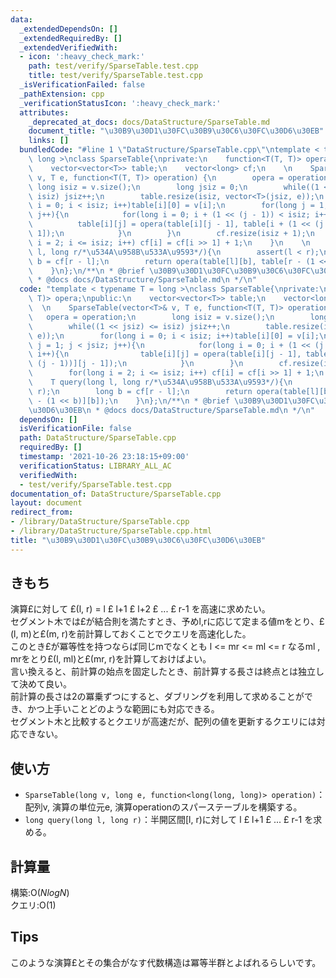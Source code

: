 ```yaml
---
data:
  _extendedDependsOn: []
  _extendedRequiredBy: []
  _extendedVerifiedWith:
  - icon: ':heavy_check_mark:'
    path: test/verify/SparseTable.test.cpp
    title: test/verify/SparseTable.test.cpp
  _isVerificationFailed: false
  _pathExtension: cpp
  _verificationStatusIcon: ':heavy_check_mark:'
  attributes:
    _deprecated_at_docs: docs/DataStructure/SparseTable.md
    document_title: "\u30B9\u30D1\u30FC\u30B9\u30C6\u30FC\u30D6\u30EB"
    links: []
  bundledCode: "#line 1 \"DataStructure/SparseTable.cpp\"\ntemplate < typename T =\
    \ long >\nclass SparseTable{\nprivate:\n    function<T(T, T)> opera;\npublic:\n\
    \    vector<vector<T>> table;\n    vector<long> cf;\n    \n    SparseTable(vector<T>&\
    \ v, T e, function<T(T, T)> operation) {\n        opera = operation;\n       \
    \ long isiz = v.size();\n        long jsiz = 0;\n        while((1 << jsiz) <=\
    \ isiz) jsiz++;\n        table.resize(isiz, vector<T>(jsiz, e));\n        for(long\
    \ i = 0; i < isiz; i++)table[i][0] = v[i];\n        for(long j = 1; j < jsiz;\
    \ j++){\n            for(long i = 0; i + (1 << (j - 1)) < isiz; i++){\n      \
    \          table[i][j] = opera(table[i][j - 1], table[i + (1 << (j - 1))][j -\
    \ 1]);\n            }\n        }\n        cf.resize(isiz + 1);\n        for(long\
    \ i = 2; i <= isiz; i++) cf[i] = cf[i >> 1] + 1;\n    }\n    \n    T query(long\
    \ l, long r/*\u534A\u958B\u533A\u9593*/){\n        assert(l < r);\n        long\
    \ b = cf[r - l];\n        return opera(table[l][b], table[r - (1 << b)][b]);\n\
    \    }\n};\n/**\n * @brief \u30B9\u30D1\u30FC\u30B9\u30C6\u30FC\u30D6\u30EB\n\
    \ * @docs docs/DataStructure/SparseTable.md\n */\n"
  code: "template < typename T = long >\nclass SparseTable{\nprivate:\n    function<T(T,\
    \ T)> opera;\npublic:\n    vector<vector<T>> table;\n    vector<long> cf;\n  \
    \  \n    SparseTable(vector<T>& v, T e, function<T(T, T)> operation) {\n     \
    \   opera = operation;\n        long isiz = v.size();\n        long jsiz = 0;\n\
    \        while((1 << jsiz) <= isiz) jsiz++;\n        table.resize(isiz, vector<T>(jsiz,\
    \ e));\n        for(long i = 0; i < isiz; i++)table[i][0] = v[i];\n        for(long\
    \ j = 1; j < jsiz; j++){\n            for(long i = 0; i + (1 << (j - 1)) < isiz;\
    \ i++){\n                table[i][j] = opera(table[i][j - 1], table[i + (1 <<\
    \ (j - 1))][j - 1]);\n            }\n        }\n        cf.resize(isiz + 1);\n\
    \        for(long i = 2; i <= isiz; i++) cf[i] = cf[i >> 1] + 1;\n    }\n    \n\
    \    T query(long l, long r/*\u534A\u958B\u533A\u9593*/){\n        assert(l <\
    \ r);\n        long b = cf[r - l];\n        return opera(table[l][b], table[r\
    \ - (1 << b)][b]);\n    }\n};\n/**\n * @brief \u30B9\u30D1\u30FC\u30B9\u30C6\u30FC\
    \u30D6\u30EB\n * @docs docs/DataStructure/SparseTable.md\n */\n"
  dependsOn: []
  isVerificationFile: false
  path: DataStructure/SparseTable.cpp
  requiredBy: []
  timestamp: '2021-10-26 23:18:15+09:00'
  verificationStatus: LIBRARY_ALL_AC
  verifiedWith:
  - test/verify/SparseTable.test.cpp
documentation_of: DataStructure/SparseTable.cpp
layout: document
redirect_from:
- /library/DataStructure/SparseTable.cpp
- /library/DataStructure/SparseTable.cpp.html
title: "\u30B9\u30D1\u30FC\u30B9\u30C6\u30FC\u30D6\u30EB"
---
```

## きもち

演算£に対して £(l, r) = l £ l+1 £ l+2 £ ... £ r-1 を高速に求めたい。  
セグメント木では£が結合則を満たすとき、予めl,rに応じて定まる値mをとり、£(l, m)と£(m, r)を前計算しておくことでクエリを高速化した。  
このとき£が冪等性を持つならば同じmでなくとも l <= mr <= ml <= r なるml , mrをとり£(l, ml)と£(mr, r)を計算しておけばよい。  
言い換えると、前計算の始点を固定したとき、前計算する長さは終点とは独立して決めて良い。  
前計算の長さは2の冪乗ずつにすると、ダブリングを利用して求めることができ、かつ上手いことどのような範囲にも対応できる。  
セグメント木と比較するとクエリが高速だが、配列の値を更新するクエリには対応できない。  

## 使い方

- `SparseTable(long v, long e, function<long(long, long)> operation)`：配列v, 演算の単位元e, 演算operationのスパーステーブルを構築する。  
- `long query(long l, long r)`：半開区間\[l, r)に対して l £ l+1 £ ... £ r-1 を求める。  

## 計算量

構築:$\mathrm{O}(NlogN)$  
クエリ:$\mathrm{O}(1)$  

## Tips

このような演算£とその集合がなす代数構造は冪等半群とよばれるらしいです。
